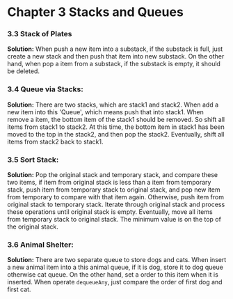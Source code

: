 # Chapter 3 Stacks and Queues

### 3.3 Stack of Plates

__Solution:__ When push a new item into a substack, if the substack is full, just create a new stack and then push that item into new substack. On the other hand, when pop a item from a substack, if the substack is empty, it should be deleted. 

### 3.4 Queue via Stacks:

__Solution:__ There are two stacks, which are stack1 and stack2. When add a new item into this 'Queue', which means push that into stack1. When remove a item, the bottom item of the stack1 should be removed. So shift all items from stack1 to stack2. At this time, the bottom item in stack1 has been moved to the top in the stack2, and then pop the stack2. Eventually, shift all items from stack2 back to stack1.

### 3.5 Sort Stack:

__Solution:__ Pop the original stack and temporary stack, and compare these two items, if item from original stack is less than a item from temporary stack, push item from temporary stack to original stack, and pop new item from temporary to compare with that item again. Otherwise, push item from original stack to temporary stack. Iterate through original stack and process these operations until original stack is empty. Eventually, move all items from temporary stack to original stack. The minimum value is on the top of the original stack.

### 3.6 Animal Shelter:

__Solution:__ There are two separate queue to store dogs and cats. When insert a new animal item into a this animal queue, if it is dog, store it to dog queue otherwise cat queue. On the other hand, set a order to this item when it is inserted. When operate `dequeueAny`, just compare the order of first dog and first cat. 

